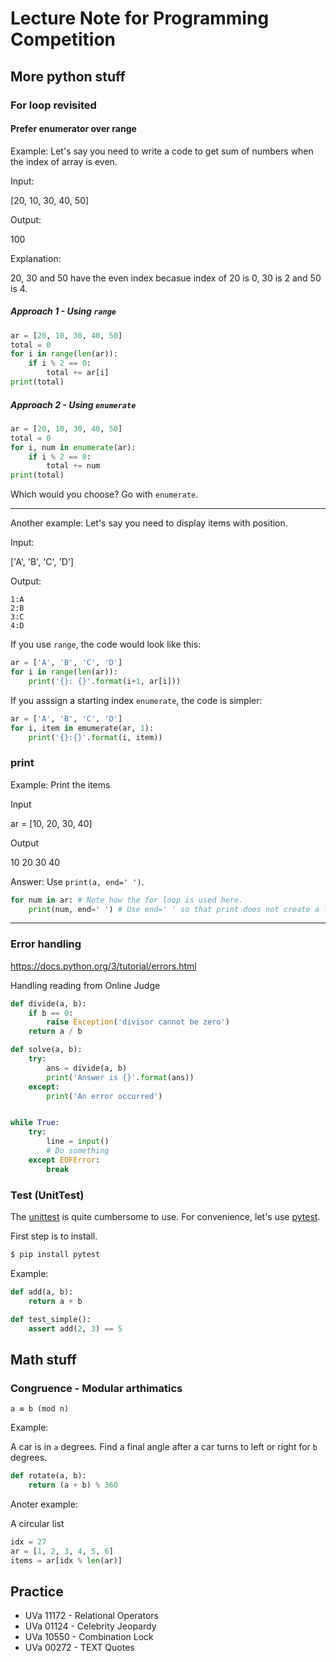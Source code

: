 # Lecture Note for Programming Competition

## More python stuff

### For loop revisited

#### Prefer enumerator over range
Example: Let's say you need to write a code to get sum of numbers when the index of array is even.

Input:

[20, 10, 30, 40, 50]

Output:

100

Explanation:

20, 30 and 50 have the even index becasue index of 20 is 0, 30 is 2 and 50 is 4.

##### Approach 1 - Using `range`
```python
ar = [20, 10, 30, 40, 50]
total = 0
for i in range(len(ar)):
    if i % 2 == 0:
        total += ar[i]
print(total)
```

##### Approach 2 - Using `enumerate`
```python
ar = [20, 10, 30, 40, 50]
total = 0
for i, num in enumerate(ar):
    if i % 2 == 0:
        total += num
print(total)
```

Which would you choose? Go with `enumerate`.

---

Another example: Let's say you need to display items with position.

Input:

['A', 'B', 'C', 'D']

Output:
```
1:A
2:B
3:C
4:D
```

If you use `range`, the code would look like this:

```python
ar = ['A', 'B', 'C', 'D']
for i in range(len(ar)):
    print('{}: {}'.format(i+1, ar[i]))

```

If you asssign a starting index `enumerate`, the code is simpler:

```python
ar = ['A', 'B', 'C', 'D']
for i, item in emumerate(ar, 1):
    print('{}:{}'.format(i, item))
```


### print

Example: Print the items

Input

ar = [10, 20, 30, 40]

Output

10 20 30 40

Answer: Use `print(a, end=' ')`.

```python
for num in ar: # Note how the for loop is used here.
    print(num, end=' ') # Use end=' ' so that print does not create a line break
```

---

### Error handling

https://docs.python.org/3/tutorial/errors.html


Handling reading from Online Judge


```python
def divide(a, b):
    if b == 0:
        raise Exception('divisor cannot be zero')
    return a / b

def solve(a, b):
    try:
        ans = divide(a, b)
        print('Answer is {}'.format(ans))
    except:
        print('An error occurred')

```


```python

while True:
    try:
        line = input()
        # Do something
    except EOFError:
        break
```




### Test (UnitTest)

The [unittest](https://docs.python.org/3/library/unittest.html) is quite cumbersome to use. For convenience, let's use [pytest](https://docs.pytest.org/en/latest/).

First step is to install.
```bash
$ pip install pytest
```

Example: 
```python
def add(a, b):
    return a + b

def test_simple():
    assert add(2, 3) == 5
```

## Math stuff

### Congruence - Modular arthimatics

```
a ≡ b (mod n)
```

Example:

A car is in `a` degrees. Find a final angle after a car turns to left or right for `b` degrees.

```python
def rotate(a, b):
    return (a + b) % 360
```

Anoter example:

A circular list

```python
idx = 27
ar = [1, 2, 3, 4, 5, 6]
items = ar[idx % len(ar)]

```

## Practice

- UVa 11172 - Relational Operators
- UVa 01124 - Celebrity Jeopardy
- UVa 10550 - Combination Lock
- UVa 00272 - TEXT Quotes

